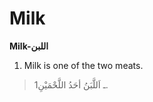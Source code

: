 Milk
====

**Milk-اللبن**

1. Milk is one of the two meats.

> 1ـ اَللَّبَنُ أحَدُ اللَّحْمَيْنِ.


